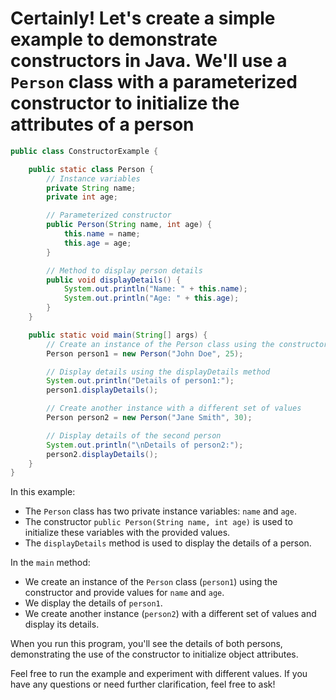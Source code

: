 # Certainly! Let's create a simple example to demonstrate constructors in Java. We'll use a `Person` class with a parameterized constructor to initialize the attributes of a person

```java
public class ConstructorExample {

    public static class Person {
        // Instance variables
        private String name;
        private int age;

        // Parameterized constructor
        public Person(String name, int age) {
            this.name = name;
            this.age = age;
        }

        // Method to display person details
        public void displayDetails() {
            System.out.println("Name: " + this.name);
            System.out.println("Age: " + this.age);
        }
    }

    public static void main(String[] args) {
        // Create an instance of the Person class using the constructor
        Person person1 = new Person("John Doe", 25);

        // Display details using the displayDetails method
        System.out.println("Details of person1:");
        person1.displayDetails();

        // Create another instance with a different set of values
        Person person2 = new Person("Jane Smith", 30);

        // Display details of the second person
        System.out.println("\nDetails of person2:");
        person2.displayDetails();
    }
}
```

In this example:

- The `Person` class has two private instance variables: `name` and `age`.
- The constructor `public Person(String name, int age)` is used to initialize these variables with the provided values.
- The `displayDetails` method is used to display the details of a person.

In the `main` method:

- We create an instance of the `Person` class (`person1`) using the constructor and provide values for `name` and `age`.
- We display the details of `person1`.
- We create another instance (`person2`) with a different set of values and display its details.

When you run this program, you'll see the details of both persons, demonstrating the use of the constructor to initialize object attributes.

Feel free to run the example and experiment with different values. If you have any questions or need further clarification, feel free to ask!
